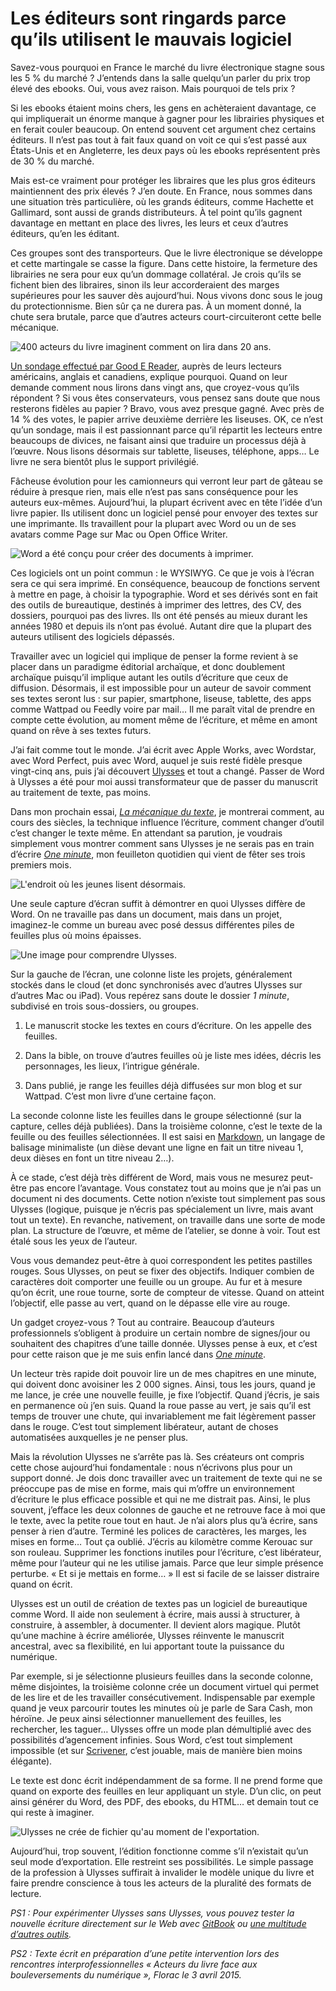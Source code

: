 # Les éditeurs sont ringards parce qu&#8217;ils utilisent le mauvais logiciel

Savez-vous pourquoi en France le marché du livre électronique stagne sous les 5 % du marché ? J’entends dans la salle quelqu’un parler du prix trop élevé des ebooks. Oui, vous avez raison. Mais pourquoi de tels prix ?<span id="more-40332"></span>

Si les ebooks étaient moins chers, les gens en achèteraient davantage, ce qui impliquerait un énorme manque à gagner pour les librairies physiques et en ferait couler beaucoup. On entend souvent cet argument chez certains éditeurs. Il n’est pas tout à fait faux quand on voit ce qui s’est passé aux États-Unis et en Angleterre, les deux pays où les ebooks représentent près de 30 % du marché.

Mais est-ce vraiment pour protéger les libraires que les plus gros éditeurs maintiennent des prix élevés ? J’en doute. En France, nous sommes dans une situation très particulière, où les grands éditeurs, comme Hachette et Gallimard, sont aussi de grands distributeurs. À tel point qu’ils gagnent davantage en mettant en place des livres, les leurs et ceux d’autres éditeurs, qu’en les éditant.

Ces groupes sont des transporteurs. Que le livre électronique se développe et cette martingale se casse la figure. Dans cette histoire, la fermeture des librairies ne sera pour eux qu’un dommage collatéral. Je crois qu’ils se fichent bien des libraires, sinon ils leur accorderaient des marges supérieures pour les sauver dès aujourd’hui. Nous vivons donc sous le joug du protectionnisme. Bien sûr ça ne durera pas. À un moment donné, la chute sera brutale, parce que d’autres acteurs court-circuiteront cette belle mécanique.

![400 acteurs du livre imaginent comment on lira dans 20 ans.](https://tcrouzet.com/images_tc/2015/04/one4.png)

[Un sondage effectué par Good E Reader](http://goodereader.com/blog/e-book-news/how-will-people-read-books-20-years-from-now), auprès de leurs lecteurs américains, anglais et canadiens, explique pourquoi. Quand on leur demande comment nous lirons dans vingt ans, que croyez-vous qu’ils répondent ? Si vous êtes conservateurs, vous pensez sans doute que nous resterons fidèles au papier ? Bravo, vous avez presque gagné. Avec près de 14 % des votes, le papier arrive deuxième derrière les liseuses. OK, ce n’est qu’un sondage, mais il est passionnant parce qu’il répartit les lecteurs entre beaucoups de divices, ne faisant ainsi que traduire un processus déjà à l’œuvre. Nous lisons désormais sur tablette, liseuses, téléphone, apps… Le livre ne sera bientôt plus le support privilégié.

Fâcheuse évolution pour les camionneurs qui verront leur part de gâteau se réduire à presque rien, mais elle n’est pas sans conséquence pour les auteurs eux-mêmes. Aujourd’hui, la plupart écrivent avec en tête l’idée d’un livre papier. Ils utilisent donc un logiciel pensé pour envoyer des textes sur une imprimante. Ils travaillent pour la plupart avec Word ou un de ses avatars comme Page sur Mac ou Open Office Writer.

![Word a été conçu pour créer des documents à imprimer.](https://tcrouzet.com/images_tc/2015/04/one2.jpg)

Ces logiciels ont un point commun : le WYSIWYG. Ce que je vois à l’écran sera ce qui sera imprimé. En conséquence, beaucoup de fonctions servent à mettre en page, à choisir la typographie. Word et ses dérivés sont en fait des outils de bureautique, destinés à imprimer des lettres, des CV, des dossiers, pourquoi pas des livres. Ils ont été pensés au mieux durant les années 1980 et depuis ils n’ont pas évolué. Autant dire que la plupart des auteurs utilisent des logiciels dépassés.

Travailler avec un logiciel qui implique de penser la forme revient à se placer dans un paradigme éditorial archaïque, et donc doublement archaïque puisqu’il implique autant les outils d’écriture que ceux de diffusion. Désormais, il est impossible pour un auteur de savoir comment ses textes seront lus : sur papier, smartphone, liseuse, tablette, des apps comme Wattpad ou Feedly voire par mail… Il me paraît vital de prendre en compte cette évolution, au moment même de l’écriture, et même en amont quand on rêve à ses textes futurs.

J’ai fait comme tout le monde. J’ai écrit avec Apple Works, avec Wordstar, avec Word Perfect, puis avec Word, auquel je suis resté fidèle presque vingt-cinq ans, puis j’ai découvert [Ulysses](http://www.ulyssesapp.com/) et tout a changé. Passer de Word à Ulysses a été pour moi aussi transformateur que de passer du manuscrit au traitement de texte, pas moins.

Dans mon prochain essai, [*La mécanique du texte*](https://tcrouzet.com/la-mecanique-du-texte/), je montrerai comment, au cours des siècles, la technique influence l’écriture, comment changer d’outil c’est changer le texte même. En attendant sa parution, je voudrais simplement vous montrer comment sans Ulysses je ne serais pas en train d’écrire [*One minute*](http://www.wattpad.com/story/29694130-1-minute), mon feuilleton quotidien qui vient de fêter ses trois premiers mois.

![L'endroit où les jeunes lisent désormais.](https://tcrouzet.com/images_tc/2015/04/one0.jpg)

Une seule capture d’écran suffit à démontrer en quoi Ulysses diffère de Word. On ne travaille pas dans un document, mais dans un projet, imaginez-le comme un bureau avec posé dessus différentes piles de feuilles plus où moins épaisses.

![Une image pour comprendre Ulysses.](https://tcrouzet.com/images_tc/2015/04/one1.jpg)

Sur la gauche de l’écran, une colonne liste les projets, généralement stockés dans le cloud (et donc synchronisés avec d’autres Ulysses sur d’autres Mac ou iPad). Vous repérez sans doute le dossier *1 minute*, subdivisé en trois sous-dossiers, ou groupes.

1. Le manuscrit stocke les textes en cours d’écriture. On les appelle des feuilles.

2. Dans la bible, on trouve d’autres feuilles où je liste mes idées, décris les personnages, les lieux, l’intrigue générale.

3. Dans publié, je range les feuilles déjà diffusées sur mon blog et sur Wattpad. C’est mon livre d’une certaine façon.

La seconde colonne liste les feuilles dans le groupe sélectionné (sur la capture, celles déjà publiées). Dans la troisième colonne, c’est le texte de la feuille ou des feuilles sélectionnées. Il est saisi en [Markdown](http://fr.wikipedia.org/wiki/Markdown), un langage de balisage minimaliste (un dièse devant une ligne en fait un titre niveau 1, deux dièses en font un titre niveau 2…).

À ce stade, c’est déjà très différent de Word, mais vous ne mesurez peut-être pas encore l’avantage. Vous constatez tout au moins que je n’ai pas un document ni des documents. Cette notion n’existe tout simplement pas sous Ulysses (logique, puisque je n’écris pas spécialement un livre, mais avant tout un texte). En revanche, nativement, on travaille dans une sorte de mode plan. La structure de l’œuvre, et même de l’atelier, se donne à voir. Tout est étalé sous les yeux de l’auteur.

Vous vous demandez peut-être à quoi correspondent les petites pastilles rouges. Sous Ulysses, on peut se fixer des objectifs. Indiquer combien de caractères doit comporter une feuille ou un groupe. Au fur et à mesure qu’on écrit, une roue tourne, sorte de compteur de vitesse. Quand on atteint l’objectif, elle passe au vert, quand on le dépasse elle vire au rouge.

Un gadget croyez-vous ? Tout au contraire. Beaucoup d’auteurs professionnels s’obligent à produire un certain nombre de signes/jour ou souhaitent des chapitres d’une taille donnée. Ulysses pense à eux, et c’est pour cette raison que je me suis enfin lancé dans [*One minute*](http://www.wattpad.com/story/29694130-1-minute).

Un lecteur très rapide doit pouvoir lire un de mes chapitres en une minute, qui doivent donc avoisiner les 2 000 signes. Ainsi, tous les jours, quand je me lance, je crée une nouvelle feuille, je fixe l’objectif. Quand j’écris, je sais en permanence où j’en suis. Quand la roue passe au vert, je sais qu’il est temps de trouver une chute, qui invariablement me fait légèrement passer dans le rouge. C’est tout simplement libérateur, autant de choses automatisées auxquelles je ne penser plus.

Mais la révolution Ulysses ne s’arrête pas là. Ses créateurs ont compris cette chose aujourd’hui fondamentale : nous n’écrivons plus pour un support donné. Je dois donc travailler avec un traitement de texte qui ne se préoccupe pas de mise en forme, mais qui m’offre un environnement d’écriture le plus efficace possible et qui ne me distrait pas. Ainsi, le plus souvent, j’efface les deux colonnes de gauche et ne retrouve face à moi que le texte, avec la petite roue tout en haut. Je n’ai alors plus qu’à écrire, sans penser à rien d’autre. Terminé les polices de caractères, les marges, les mises en forme… Tout ça oublié. J’écris au kilomètre comme Kerouac sur son rouleau. Supprimer les fonctions inutiles pour l’écriture, c’est libérateur, même pour l’auteur qui ne les utilise jamais. Parce que leur simple présence perturbe. « Et si je mettais en forme… » Il est si facile de se laisser distraire quand on écrit.

Ulysses est un outil de création de textes pas un logiciel de bureautique comme Word. Il aide non seulement à écrire, mais aussi à structurer, à construire, à assembler, à documenter. Il devient alors magique. Plutôt qu’une machine à écrire améliorée, Ulysses réinvente le manuscrit ancestral, avec sa flexibilité, en lui apportant toute la puissance du numérique.

Par exemple, si je sélectionne plusieurs feuilles dans la seconde colonne, même disjointes, la troisième colonne crée un document virtuel qui permet de les lire et de les travailler consécutivement. Indispensable par exemple quand je veux parcourir toutes les minutes où je parle de Sara Cash, mon héroïne. Je peux ainsi sélectionner manuellement des feuilles, les rechercher, les taguer… Ulysses offre un mode plan démultiplié avec des possibilités d’agencement infinies. Sous Word, c’est tout simplement impossible (et sur [Scrivener](https://tcrouzet.com/2013/05/25/scrivener-le-traitement-de-texte-des-auteurs/), c’est jouable, mais de manière bien moins élégante).

Le texte est donc écrit indépendamment de sa forme. Il ne prend forme que quand on exporte des feuilles en leur appliquant un style. D’un clic, on peut ainsi générer du Word, des PDF, des ebooks, du HTML… et demain tout ce qui reste à imaginer.

![Ulysses ne crée de fichier qu'au moment de l'exportation.](https://tcrouzet.com/images_tc/2015/04/one5.jpg)

Aujourd’hui, trop souvent, l’édition fonctionne comme s’il n’existait qu’un seul mode d’exportation. Elle restreint ses possibilités. Le simple passage de la profession à Ulysses suffirait à invalider le modèle unique du livre et faire prendre conscience à tous les acteurs de la pluralité des formats de lecture.

*PS1 : Pour expérimenter Ulysses sans Ulysses, vous pouvez tester la nouvelle écriture directement sur le Web avec [GitBook](https://www.gitbook.com) ou [une multitude d’autres outils](/2016/10/19/les-outils-de-lecrivain/).*

*PS2 : Texte écrit en préparation d’une petite intervention lors des rencontres interprofessionnelles « Acteurs du livre face aux bouleversements du numérique », Florac le 3 avril 2015.*